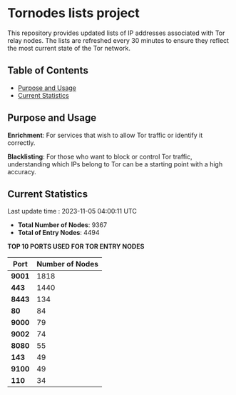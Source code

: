 # Tornodes lists project

This repository provides updated lists of IP addresses associated with Tor relay nodes. The lists are refreshed every 30 minutes to ensure they reflect the most current state of the Tor network.

## Table of Contents

- [Purpose and Usage](#purpose-and-usage)
- [Current Statistics](#current-statistics)


## Purpose and Usage

**Enrichment**: For services that wish to allow Tor traffic or identify it correctly.

**Blacklisting**: For those who want to block or control Tor traffic, understanding which IPs belong to Tor can be a starting point with a high accuracy.

## Current Statistics

Last update time : 2023-11-05 04:00:11 UTC

- **Total Number of Nodes**: 9367
- **Total of Entry Nodes**: 4494

**TOP 10 PORTS USED FOR TOR ENTRY NODES**

| **Port** | **Number of Nodes** |
|------|-----------------|
| **9001**   | 1818  |
| **443**   | 1440  |
| **8443**   | 134  |
| **80**   | 84  |
| **9000**   | 79  |
| **9002**   | 74  |
| **8080**   | 55  |
| **143**   | 49  |
| **9100**   | 49  |
| **110**   | 34  |

